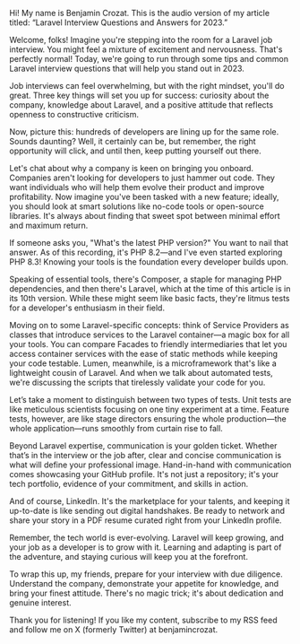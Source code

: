 Hi! My name is Benjamin Crozat. This is the audio version of my article titled: “Laravel Interview Questions and Answers for 2023.”

Welcome, folks! Imagine you're stepping into the room for a Laravel job interview. You might feel a mixture of excitement and nervousness. That's perfectly normal! Today, we're going to run through some tips and common Laravel interview questions that will help you stand out in 2023.

Job interviews can feel overwhelming, but with the right mindset, you'll do great. Three key things will set you up for success: curiosity about the company, knowledge about Laravel, and a positive attitude that reflects openness to constructive criticism.

Now, picture this: hundreds of developers are lining up for the same role. Sounds daunting? Well, it certainly can be, but remember, the right opportunity will click, and until then, keep putting yourself out there.

Let's chat about why a company is keen on bringing you onboard. Companies aren't looking for developers to just hammer out code. They want individuals who will help them evolve their product and improve profitability. Now imagine you've been tasked with a new feature; ideally, you should look at smart solutions like no-code tools or open-source libraries. It's always about finding that sweet spot between minimal effort and maximum return. 

If someone asks you, "What's the latest PHP version?" You want to nail that answer. As of this recording, it's PHP 8.2—and I've even started exploring PHP 8.3! Knowing your tools is the foundation every developer builds upon.

Speaking of essential tools, there's Composer, a staple for managing PHP dependencies, and then there's Laravel, which at the time of this article is in its 10th version. While these might seem like basic facts, they're litmus tests for a developer's enthusiasm in their field.

Moving on to some Laravel-specific concepts: think of Service Providers as classes that introduce services to the Laravel container—a magic box for all your tools. You can compare Facades to friendly intermediaries that let you access container services with the ease of static methods while keeping your code testable. Lumen, meanwhile, is a microframework that's like a lightweight cousin of Laravel. And when we talk about automated tests, we're discussing the scripts that tirelessly validate your code for you.

Let’s take a moment to distinguish between two types of tests. Unit tests are like meticulous scientists focusing on one tiny experiment at a time. Feature tests, however, are like stage directors ensuring the whole production—the whole application—runs smoothly from curtain rise to fall.

Beyond Laravel expertise, communication is your golden ticket. Whether that’s in the interview or the job after, clear and concise communication is what will define your professional image. Hand-in-hand with communication comes showcasing your GitHub profile. It's not just a repository; it's your tech portfolio, evidence of your commitment, and skills in action.

And of course, LinkedIn. It's the marketplace for your talents, and keeping it up-to-date is like sending out digital handshakes. Be ready to network and share your story in a PDF resume curated right from your LinkedIn profile.

Remember, the tech world is ever-evolving. Laravel will keep growing, and your job as a developer is to grow with it. Learning and adapting is part of the adventure, and staying curious will keep you at the forefront.

To wrap this up, my friends, prepare for your interview with due diligence. Understand the company, demonstrate your appetite for knowledge, and bring your finest attitude. There's no magic trick; it's about dedication and genuine interest.

Thank you for listening! If you like my content, subscribe to my RSS feed and follow me on X (formerly Twitter) at benjamincrozat.